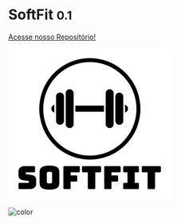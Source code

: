 <!-- _coverpage.md -->

# SoftFit <small>0.1</small>

[Acesse nosso Repositório!](https://github.com/FGAUnB-MDS-GM/2021.2-SoftFit/)

<!-- background image -->

![logo_cover](_media/logo_cover.png)

<!-- background color -->

![color](#0072ff)
